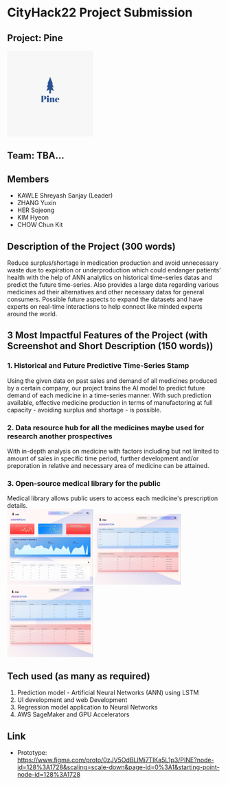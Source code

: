# CityHack22 Project Submission
## Project: Pine
<img src="logo1.jpeg" width="200" alt="project_logo"/>

## Team: TBA…
## Members
- KAWLE Shreyash Sanjay (Leader)
- ZHANG Yuxin 
- HER Sojeong
- KIM Hyeon
- CHOW Chun Kit

## Description of the Project (300 words)
Reduce surplus/shortage in medication production and avoid unnecessary waste due to expiration or underproduction which could endanger patients’ health with the help of ANN analytics on historical time-series datas and predict the future time-series. Also provides a large data regarding various medicines ad their alternatives and other necessary datas for general consumers. Possible future aspects to expand the datasets and have experts on real-time interactions to help connect like minded experts around the world. 

## 3 Most Impactful Features of the Project (with Screenshot and Short Description (150 words))
### 1. Historical and Future Predictive Time-Series Stamp<br />
  Using the given data on past sales and demand of all medicines produced by a certain company, our project trains the AI model to predict future demand of each medicine in a time-series manner. With such prediction available, effective medicine production in terms of manufactoring at full capacity - avoiding surplus and shortage - is possible. 
### 2. Data resource hub for all the medicines maybe used for research another prospectives<br />
  With in-depth analysis on medicine with factors including but not limited to amount of sales in specific time period, further development and/or preporation in relative and necessary area of medicine can be attained.
### 3. Open-source medical library for the public<br />
  Medical library allows public users to access each medicine's prescription details. <br />
<img src="screenshot_1.jpeg" width="200" alt="screenshot_1"/>
<img src="screenshot_3.jpeg" width="200" alt="screenshot_2"/>
<img src="screenshot_3.jpeg" width="200" alt="screenshot_3"/>

## Tech used (as many as required)
1. Prediction model - Artificial Neural Networks (ANN) using LSTM 
2. UI development and web Development 
3. Regression model application to Neural Networks
4. AWS SageMaker and GPU Accelerators 

## Link
- Prototype: https://www.figma.com/proto/0zJV5OdBLlMi7TlKa5L1p3/PINE?node-id=128%3A1728&scaling=scale-down&page-id=0%3A1&starting-point-node-id=128%3A1728
